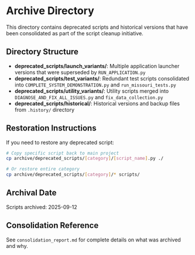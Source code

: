 # Archive Directory

This directory contains deprecated scripts and historical versions that have been consolidated as part of the script cleanup initiative.

## Directory Structure

- **deprecated_scripts/launch_variants/**: Multiple application launcher versions that were superseded by `RUN_APPLICATION.py`
- **deprecated_scripts/test_variants/**: Redundant test scripts consolidated into `COMPLETE_SYSTEM_DEMONSTRATION.py` and `run_missouri_tests.py`
- **deprecated_scripts/utility_variants/**: Utility scripts merged into `DIAGNOSE_AND_FIX_ALL_ISSUES.py` and `fix_data_collection.py`
- **deprecated_scripts/historical/**: Historical versions and backup files from `.history/` directory

## Restoration Instructions

If you need to restore any deprecated script:

```bash
# Copy specific script back to main project
cp archive/deprecated_scripts/[category]/[script_name].py ./

# Or restore entire category
cp archive/deprecated_scripts/[category]/* scripts/
```

## Archival Date
Scripts archived: 2025-09-12

## Consolidation Reference
See `consolidation_report.md` for complete details on what was archived and why.